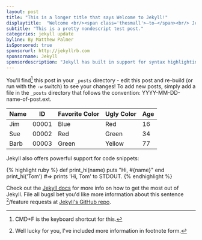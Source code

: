 ```yaml
---
layout: post
title: "This is a longer title that says Welcome to Jekyll!"
displaytitle:  "Welcome <br/><span class='thesmall'>—to—</span><br/> Jekyll!"
subtitle: "This is a pretty nondescript test post."
categories: jekyll update
byline: By Matthew Palmer
isSponsored: true
sponsorurl: http://jekyllrb.com
sponsorname: Jekyll
sponsordescription: "Jekyll has built in support for syntax highlighting of over 100 languages thanks to Pygments. To use Pygments, you must have Python installed on your system and set pygments to true in your site’s configuration file."
---
```


You'll find[^2] this post in your `_posts` directory - edit this post and re-build (or run with the `-w` switch) to see your changes!
To add new posts, simply add a file in the `_posts` directory that follows the convention: YYYY-MM-DD-name-of-post.ext.


<table>
  <thead>
    <tr>
      <th>Name</th>
      <th>ID</th>
      <th>Favorite Color</th>
      <th>Ugly Color</th>
      <th>Age</th>
    </tr>
  </thead>
  <tbody>
    <tr>
      <td>Jim</td>
      <td>00001</td>
      <td>Blue</td>
      <td>Red</td>
      <td>16</td>
    </tr>
    <tr>
      <td>Sue</td>
      <td>00002</td>
      <td>Red</td>
      <td>Green</td>
      <td>34</td>
    </tr>
    <tr>
      <td>Barb</td>
      <td>00003</td>
      <td>Green</td>
      <td>Yellow</td>
      <td>77</td>
    </tr>

  </tbody>
</table>

Jekyll also offers powerful support for code snippets:

{% highlight ruby %}
def print_hi(name)
  puts "Hi, #{name}"
end
print_hi('Tom')
#=> prints 'Hi, Tom' to STDOUT.
{% endhighlight %}

Check out the [Jekyll docs][jekyll] for more info on how to get the most out of Jekyll. File all bugsI bet you'd like more information about this sentence [^1]/feature requests at [Jekyll's GitHub repo][jekyll-gh].

[jekyll-gh]: https://github.com/mojombo/jekyll
[jekyll]:    http://jekyllrb.com

[^1]: Well lucky for you, I've included more information in footnote form.
[^2]: CMD+F is the keyboard shortcut for this.
